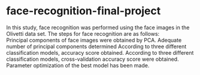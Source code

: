 # face-recognition-final-project
In this study, face recognition was performed using the face images in the Olivetti data set. The steps for face recognition are as follows:  
  Principal components of face images were obtained by PCA. 
  Adequate number of principal components determined 
  According to three different classification models, accuracy score obtained. According to three different classification models,  cross-validation accuracy score were obtained. 
  Parameter optimization of the best model has been made.
